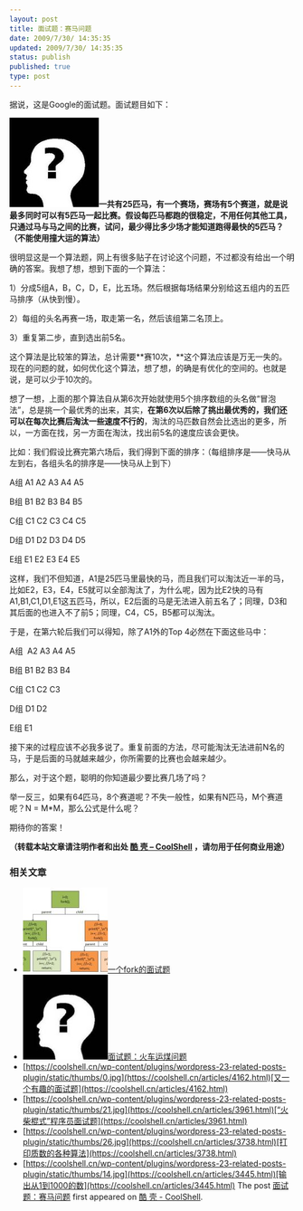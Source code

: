 ```yaml
---
layout: post
title: 面试题：赛马问题
date: 2009/7/30/ 14:35:35
updated: 2009/7/30/ 14:35:35
status: publish
published: true
type: post
---
```


据说，这是Google的面试题。面试题目如下：


**[![Question](../wp-content/uploads/2009/07/Question.jpg "Question")](https://coolshell.cn/wp-content/uploads/2009/07/Question.jpg)一共有25匹马，有一个赛场，赛场有5个赛道，就是说最多同时可以有5匹马一起比赛。假设每匹马都跑的很稳定，不用任何其他工具，只通过马与马之间的比赛，试问，最少得比多少场才能知道跑得最快的5匹马？（**不能使用撞大运的算法**）**


很明显这是一个算法题，网上有很多贴子在讨论这个问题，不过都没有给出一个明确的答案。我想了想，想到下面的一个算法：


1）分成5组A，B，C，D，E，比五场。然后根据每场结果分别给这五组内的五匹马排序（从快到慢）。  

2）每组的头名再赛一场，取走第一名，然后该组第二名顶上。  

3）重复第二步，直到选出前5名。


这个算法是比较笨的算法，总计需要**赛10次，**这个算法应该是万无一失的。现在的问题的就，如何优化这个算法，想了想，的确是有优化的空间的。也就是说，是可以少于10次的。



想了一想，上面的那个算法自从第6次开始就使用5个排序数组的头名做“冒泡法”，总是挑一个最优秀的出来，其实，**在第6次以后除了挑出最优秀的，我们还可以在每次比赛后淘汰一些速度不行的**，淘汰的马匹数自然会比选出的更多，所以，一方面在找，另一方面在淘汰，找出前5名的速度应该会更快。


比如：我们假设比赛完第六场后，我们得到下面的排序：（每组排序是——快马从左到右，各组头名的排序是——快马从上到下）


A组 A1 A2 A3 A4 A5  

B组 B1 B2 B3 B4 B5  

C组 C1 C2 C3 C4 C5  

D组 D1 D2 D3 D4 D5  

E组 E1 E2 E3 E4 E5


这样，我们不但知道，A1是25匹马里最快的马，而且我们可以淘汰近一半的马，比如E2，E3，E4，E5就可以全部淘汰了，为什么呢，因为比E2快的马有A1,B1,C1,D1,E1这五匹马，所以，E2后面的马是无法进入前五名了；同理，D3和其后面的也进入不了前5；同理，C4，C5，B5都可以淘汰。


于是，在第六轮后我们可以得知，除了A1外的Top 4必然在下面这些马中：


A组  A2 A3 A4 A5  

B组 B1 B2 B3 B4   

C组 C1 C2 C3   

D组 D1 D2   

E组 E1


接下来的过程应该不必我多说了。重复前面的方法，尽可能淘汰无法进前N名的马，于是后面的马就越来越少，你所需要的比赛也会越来越少。


那么，对于这个题，聪明的你知道最少要比赛几场了吗？


举一反三，如果有64匹马，8个赛道呢？不失一般性，如果有N匹马，M个赛道呢？N = M\*M，那么公式是什么呢？


期待你的答案！



**（转载本站文章请注明作者和出处 [酷 壳 – CoolShell](https://coolshell.cn/) ，请勿用于任何商业用途）**



### 相关文章

* [![一个fork的面试题](../wp-content/uploads/2012/07/fork01jpg-150x150.jpg)](https://coolshell.cn/articles/7965.html)[一个fork的面试题](https://coolshell.cn/articles/7965.html)
* [![面试题：火车运煤问题](../wp-content/uploads/2009/07/Question-150x150.jpg)](https://coolshell.cn/articles/4429.html)[面试题：火车运煤问题](https://coolshell.cn/articles/4429.html)
* [https://coolshell.cn/wp-content/plugins/wordpress-23-related-posts-plugin/static/thumbs/0.jpg](https://coolshell.cn/articles/4162.html)[又一个有趣的面试题](https://coolshell.cn/articles/4162.html)
* [https://coolshell.cn/wp-content/plugins/wordpress-23-related-posts-plugin/static/thumbs/21.jpg](https://coolshell.cn/articles/3961.html)[“火柴棍式”程序员面试题](https://coolshell.cn/articles/3961.html)
* [https://coolshell.cn/wp-content/plugins/wordpress-23-related-posts-plugin/static/thumbs/26.jpg](https://coolshell.cn/articles/3738.html)[打印质数的各种算法](https://coolshell.cn/articles/3738.html)
* [https://coolshell.cn/wp-content/plugins/wordpress-23-related-posts-plugin/static/thumbs/14.jpg](https://coolshell.cn/articles/3445.html)[输出从1到1000的数](https://coolshell.cn/articles/3445.html)
The post [面试题：赛马问题](https://coolshell.cn/articles/1202.html) first appeared on [酷 壳 - CoolShell](https://coolshell.cn).
